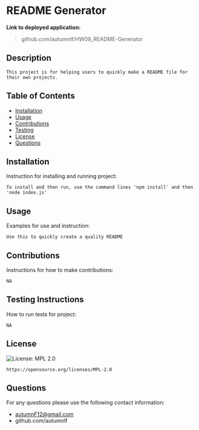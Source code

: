 # README Generator

  **Link to deployed application:**
  > github.com/autumnlf/HW09_README-Generator

  ## Description
    This project is for helping users to quickly make a README file for their own projects.

  ## Table of Contents
  * [Installation](#installation)
  * [Usage](#usage)
  * [Contributions](#contributions)
  * [Testing](#testing)
  * [License](#license)
  * [Questions](#questions)

  ##  Installation
  Instruction for installing and running project:

    To install and then run, use the command lines 'npm install' and then 'node index.js'

  ## Usage
  Examples for use and instruction:

    Use this to quickly create a quality README

  ## Contributions
  Instructions for how to make contributions:

    NA

  ## Testing Instructions
  How to run tests for project:

    NA

  ## License
  ![License: MPL 2.0](https://img.shields.io/badge/License-MPL_2.0-brightgreen.svg)
  
    https://opensource.org/licenses/MPL-2.0

  ## Questions
  For any questions please use the following contact information:
  * autumnF12@gmail.com
  * github.com/autumnlf

